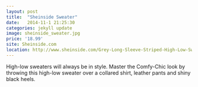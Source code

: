 ```yaml
---
layout: post
title:  "Sheinside Sweater"
date:   2014-11-1 21:25:30
categories: jekyll update
image: sheinside_sweater.jpg
price: '18.99'
site: Sheinside.com
location: http://www.sheinside.com/Grey-Long-Sleeve-Striped-High-Low-Sweater-p-182588-cat-1734.html
---
```

High-low sweaters will always be in style. Master the Comfy-Chic look by throwing this high-low sweater over a collared shirt, leather pants and shiny black heels.
